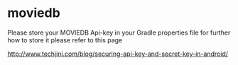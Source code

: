 # moviedb

Please store your MOVIEDB Api-key in your Gradle properties file
for further how to store it please refer to this page 

http://www.techjini.com/blog/securing-api-key-and-secret-key-in-android/
